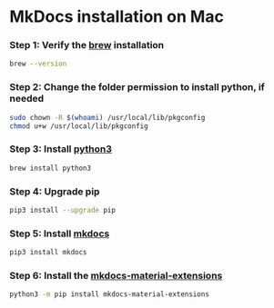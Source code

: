 # MkDocs installation on Mac

### Step 1: Verify the [brew](https://brew.sh) installation

```sh
brew --version
```

### Step 2: Change the folder permission to install python, if needed

```sh
sudo chown -R $(whoami) /usr/local/lib/pkgconfig
chmod u+w /usr/local/lib/pkgconfig
```

### Step 3: Install [python3](https://www.python.org)

```sh
brew install python3
```

### Step 4: Upgrade pip

```sh
pip3 install --upgrade pip
```

### Step 5: Install [mkdocs](https://www.mkdocs.org)

```sh
pip3 install mkdocs
```

### Step 6: Install the [mkdocs-material-extensions](https://pypi.org/project/mkdocs-material-extensions/)

```sh
python3 -m pip install mkdocs-material-extensions
```